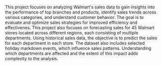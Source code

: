 This project focuses on analyzing Walmart's sales data to gain insights into the performance of top branches and products, identify sales trends across various categories, and understand customer behavior. The goal is to evaluate and optimize sales strategies for improved efficiency and effectivenes.
This project also focuses on forecasting sales for 45 Walmart stores located across different regions, each consisting of multiple departments. Using historical sales data, the objective is to predict the sales for each department in each store. The dataset also includes selected holiday markdown events, which influence sales patterns. Understanding which departments are affected and the extent of this impact adds complexity to the analysis.
